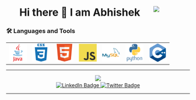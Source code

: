 <div id="header" align="center">
  <p><h1>Hi there 👋 I am Abhishek
  <img src="https://media.giphy.com/media/0lfqHNZwWM1hOvJ9CX/giphy.gif" width="100" align="right"/></h1>
  </p>
</div>

### :hammer_and_wrench: Languages and Tools 


<div>
  <table>
    <tr>
      <td><img src="https://github.com/devicons/devicon/blob/master/icons/java/java-original-wordmark.svg" title="Java" alt="Java" width="50" height="50"/></td>
      <td><img src="https://github.com/devicons/devicon/blob/master/icons/css3/css3-plain-wordmark.svg"  title="CSS3" alt="CSS" width="50" height="50"/></td>
    <td><img src="https://github.com/devicons/devicon/blob/master/icons/html5/html5-original.svg" title="HTML5" alt="HTML" width="50" height="50"/></td>
    <td><img src="https://github.com/devicons/devicon/blob/master/icons/javascript/javascript-original.svg" title="JavaScript" alt="JavaScript" width="50" height="50"/></td>
    <td><img src="https://github.com/devicons/devicon/blob/master/icons/mysql/mysql-original-wordmark.svg" title="MySQL"  alt="MySQL" width="50" height="50"/></td>
    <td><img src="https://raw.githubusercontent.com/devicons/devicon/master/icons/python/python-original-wordmark.svg" title="MySQL"  alt="MySQL" width="50" height="50"/></td>
    <td><img src="https://raw.githubusercontent.com/devicons/devicon/master/icons/cplusplus/cplusplus-original.svg" title="MySQL"  alt="MySQL" width="50" height="50"/></td>
      </tr>
    </table>
</div>
<hr>

<div id="header" align="center">
  <img src="https://media.giphy.com/media/qgQUggAC3Pfv687qPC/giphy.gif" width="500"/>
</div>


<div id="badges" align="center" >
  <a href="your-linkedin-URL">
    <img src="https://img.shields.io/badge/LinkedIn-blue?style=for-the-badge&logo=linkedin&logoColor=white" alt="LinkedIn Badge"/>
  </a>
  
  <a href="your-twitter-URL" align="center">
    <img src="https://img.shields.io/badge/Twitter-blue?style=for-the-badge&logo=twitter&logoColor=white" alt="Twitter Badge"/>
  </a>
</div>
<hr>
